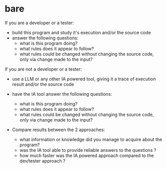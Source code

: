 # bare

If you are a developer or a tester:

- build this program and study it's execution and/or the source code
- answer the following questions:
    - what is this program doing?
    - what rules does it appear to follow?
    - what rules could be changed without changing the source code, only via change made to the input?

If you are not a developer or a tester:

- use a LLM or any other IA powered tool, giving it a trace of execution result and/or the source code

- have the IA tool answer the following questions:
    - what is this program doing?
    - what rules does it appear to follow?
    - what rules could be changed without changing the source code, only via change made to the input?

- Compare results between the 2 approaches:
    - what information or knowledge did you manage to acquire about the program?
    - was the IA tool able to provide reliable answers to the questions ?
    - how much faster was the IA powered approach compared to the dev/tester approach ?

